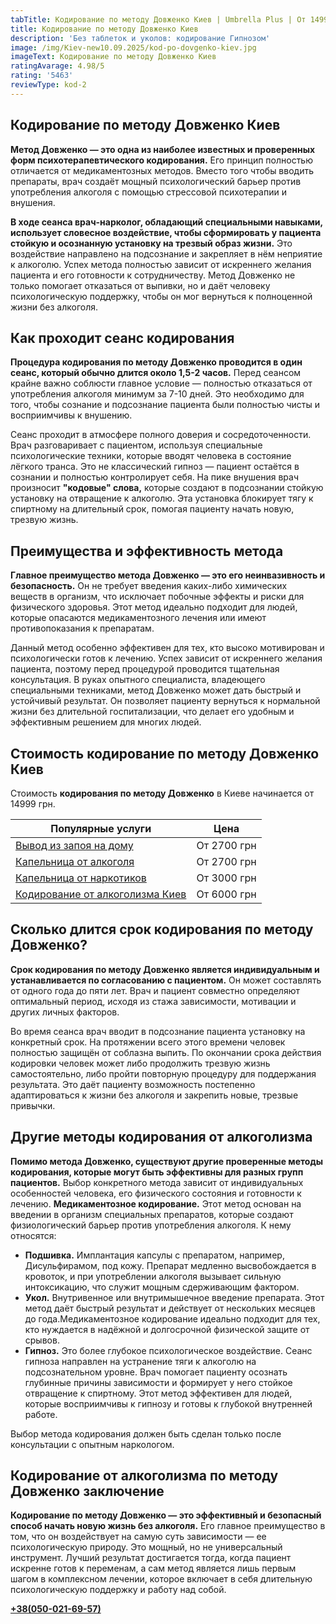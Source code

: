 ```yaml
---
tabTitle: Кодирование по методу Довженко Киев | Umbrella Plus | От 14999 грн
title: Кодирование по методу Довженко Киев
description: 'Без таблеток и уколов: кодирование Гипнозом'
image: /img/Kiev-new10.09.2025/kod-po-dovgenko-kiev.jpg
imageText: Кодирование по методу Довженко Киев
ratingAvarage: 4.98/5
rating: '5463'
reviewType: kod-2
---
```


## Кодирование по методу Довженко Киев

**Метод Довженко — это одна из наиболее известных и проверенных форм психотерапевтического кодирования.** Его принцип полностью отличается от медикаментозных методов. Вместо того чтобы вводить препараты, врач создаёт мощный психологический барьер против употребления алкоголя с помощью стрессовой психотерапии и внушения.

**В ходе сеанса врач-нарколог, обладающий специальными навыками, использует словесное воздействие, чтобы сформировать у пациента стойкую и осознанную установку на трезвый образ жизни.** Это воздействие направлено на подсознание и закрепляет в нём неприятие к алкоголю. Успех метода полностью зависит от искреннего желания пациента и его готовности к сотрудничеству. Метод Довженко не только помогает отказаться от выпивки, но и даёт человеку психологическую поддержку, чтобы он мог вернуться к полноценной жизни без алкоголя.

## Как проходит сеанс кодирования

**Процедура кодирования по методу Довженко проводится в один сеанс, который обычно длится около 1,5-2 часов.** Перед сеансом крайне важно соблюсти главное условие — полностью отказаться от употребления алкоголя минимум за 7-10 дней. Это необходимо для того, чтобы сознание и подсознание пациента были полностью чисты и восприимчивы к внушению.

Сеанс проходит в атмосфере полного доверия и сосредоточенности. Врач разговаривает с пациентом, используя специальные психологические техники, которые вводят человека в состояние лёгкого транса. Это не классический гипноз — пациент остаётся в сознании и полностью контролирует себя. На пике внушения врач произносит **"кодовые" слова,** которые создают в подсознании стойкую установку на отвращение к алкоголю. Эта установка блокирует тягу к спиртному на длительный срок, помогая пациенту начать новую, трезвую жизнь.

## Преимущества и эффективность метода

**Главное преимущество метода Довженко — это его неинвазивность и безопасность.** Он не требует введения каких-либо химических веществ в организм, что исключает побочные эффекты и риски для физического здоровья. Этот метод идеально подходит для людей, которые опасаются медикаментозного лечения или имеют противопоказания к препаратам.

Данный метод особенно эффективен для тех, кто высоко мотивирован и психологически готов к лечению. Успех зависит от искреннего желания пациента, поэтому перед процедурой проводится тщательная консультация. В руках опытного специалиста, владеющего специальными техниками, метод Довженко может дать быстрый и устойчивый результат. Он позволяет пациенту вернуться к нормальной жизни без длительной госпитализации, что делает его удобным и эффективным решением для многих людей.

## Стоимость кодирование по методу Довженко Киев

Стоимость **кодирования по методу Довженко** в Киеве начинается от 14999 грн.

| Популярные услуги                                                                                 | Цена        |
| ------------------------------------------------------------------------------------------------- | ----------- |
| [Вывод из запоя на дому](https://umbrella-plus.com.ua/kiev/vivod-iz-zapoia-na-domy-kiev/)         | От 2700 грн |
| [Капельница от алкоголя](https://umbrella-plus.com.ua/kiev/kapelnica_ot_alkogola_na_domy_kiev/)   | От 2700 грн |
| [Капельница от наркотиков](https://umbrella-plus.com.ua/kiev/kapelnica-ot-narkotikov-kiev/)       | От 3000 грн |
| [Кодирование от алкоголизма Киев](https://umbrella-plus.com.ua/kiev/kodirovka-ot-alkogolia-kiev/) | От 6000 грн |

## Сколько длится срок кодирования по методу Довженко?

**Срок кодирования по методу Довженко является индивидуальным и устанавливается по согласованию с пациентом.** Он может составлять от одного года до пяти лет. Врач и пациент совместно определяют оптимальный период, исходя из стажа зависимости, мотивации и других личных факторов.

Во время сеанса врач вводит в подсознание пациента установку на конкретный срок. На протяжении всего этого времени человек полностью защищён от соблазна выпить. По окончании срока действия кодировки человек может либо продолжить трезвую жизнь самостоятельно, либо пройти повторную процедуру для поддержания результата. Это даёт пациенту возможность постепенно адаптироваться к жизни без алкоголя и закрепить новые, трезвые привычки.

## Другие методы кодирования от алкоголизма

**Помимо метода Довженко, существуют другие проверенные методы кодирования, которые могут быть эффективны для разных групп пациентов.** Выбор конкретного метода зависит от индивидуальных особенностей человека, его физического состояния и готовности к лечению. **Медикаментозное кодирование.** Этот метод основан на введении в организм специальных препаратов, которые создают физиологический барьер против употребления алкоголя. К нему относятся:

* **Подшивка.** Имплантация капсулы с препаратом, например, Дисульфирамом, под кожу. Препарат медленно высвобождается в кровоток, и при употреблении алкоголя вызывает сильную интоксикацию, что служит мощным сдерживающим фактором.
* **Укол.** Внутривенное или внутримышечное введение препарата. Этот метод даёт быстрый результат и действует от нескольких месяцев до года.Медикаментозное кодирование идеально подходит для тех, кто нуждается в надёжной и долгосрочной физической защите от срывов.
* **Гипноз.** Это более глубокое психологическое воздействие. Сеанс гипноза направлен на устранение тяги к алкоголю на подсознательном уровне. Врач помогает пациенту осознать глубинные причины зависимости и формирует у него стойкое отвращение к спиртному. Этот метод эффективен для людей, которые восприимчивы к гипнозу и готовы к глубокой внутренней работе.

Выбор метода кодирования должен быть сделан только после консультации с опытным наркологом.

## Кодирование от алкоголизма по методу Довженко заключение

**Кодирование по методу Довженко — это эффективный и безопасный способ начать новую жизнь без алкоголя.** Его главное преимущество в том, что он воздействует на самую суть зависимости — ее психологическую природу. Это мощный, но не универсальный инструмент. Лучший результат достигается тогда, когда пациент искренне готов к переменам, а сам метод является лишь первым шагом в комплексном лечении, которое включает в себя длительную психологическую поддержку и работу над собой.

**[+38(050-021-69-57)](tel:0500216957)**

